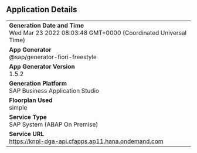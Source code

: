 ## Application Details
|               |
| ------------- |
|**Generation Date and Time**<br>Wed Mar 23 2022 08:03:48 GMT+0000 (Coordinated Universal Time)|
|**App Generator**<br>@sap/generator-fiori-freestyle|
|**App Generator Version**<br>1.5.2|
|**Generation Platform**<br>SAP Business Application Studio|
|**Floorplan Used**<br>simple|
|**Service Type**<br>SAP System (ABAP On Premise)|
|**Service URL**<br> https://knpl-dga-api.cfapps.ap11.hana.ondemand.com
